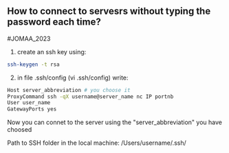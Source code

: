 ## How to connect to servesrs without typing the password each time?
#JOMAA_2023

1. create an ssh key using: 
```bash 
ssh-keygen -t rsa
```
2. in file .ssh/config (vi .ssh/config) write:

```bash 
Host server_abbreviation # you choose it   
ProxyCommand ssh -qX username@server_name nc IP portnb 
User user_name
GatewayPorts yes
```
Now you can connet to the server using the "server_abbreviation" you have choosed 

 Path to SSH folder in the local machine:  /Users/username/.ssh/
